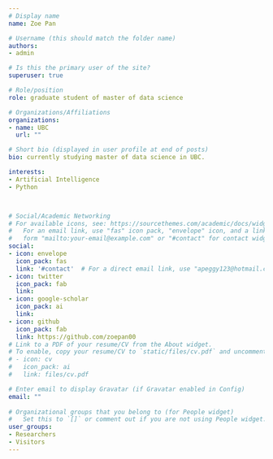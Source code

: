 ```yaml
---
# Display name
name: Zoe Pan

# Username (this should match the folder name)
authors:
- admin

# Is this the primary user of the site?
superuser: true

# Role/position
role: graduate student of master of data science

# Organizations/Affiliations
organizations:
- name: UBC
  url: ""

# Short bio (displayed in user profile at end of posts)
bio: currently studying master of data science in UBC.

interests:
- Artificial Intelligence
- Python



# Social/Academic Networking
# For available icons, see: https://sourcethemes.com/academic/docs/widgets/#icons
#   For an email link, use "fas" icon pack, "envelope" icon, and a link in the
#   form "mailto:your-email@example.com" or "#contact" for contact widget.
social:
- icon: envelope
  icon_pack: fas
  link: '#contact'  # For a direct email link, use "apeggy123@hotmail.com".
- icon: twitter
  icon_pack: fab
  link: 
- icon: google-scholar
  icon_pack: ai
  link:
- icon: github
  icon_pack: fab
  link: https://github.com/zoepan00
# Link to a PDF of your resume/CV from the About widget.
# To enable, copy your resume/CV to `static/files/cv.pdf` and uncomment the lines below.  
# - icon: cv
#   icon_pack: ai
#   link: files/cv.pdf

# Enter email to display Gravatar (if Gravatar enabled in Config)
email: ""
  
# Organizational groups that you belong to (for People widget)
#   Set this to `[]` or comment out if you are not using People widget.  
user_groups:
- Researchers
- Visitors
---
```


